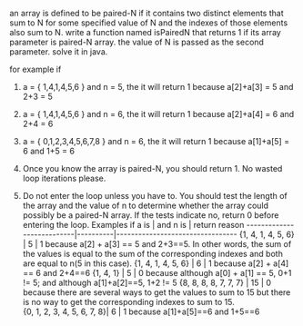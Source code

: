 an array is defined to be paired-N if it contains two distinct elements that sum to N for some specified value of N and the indexes of those elements also sum to N. write a function named isPairedN that returns 1 if its array parameter is paired-N array. the value of N is passed as the second parameter. solve it in java. 

for example if 
1. a = { 1,4,1,4,5,6 } and n = 5, the it will return 1 because a[2]+a[3] = 5 and 2+3 = 5
2. a = { 1,4,1,4,5,6 } and n = 6, the it will return 1 because a[2]+a[4] = 6 and 2+4 = 6
3. a = { 0,1,2,3,4,5,6,7,8 } and n = 6, the it will return 1 because a[1]+a[5] = 6 and 1+5 = 6


1. Once you know the array is paired-N, you should return 1. No wasted loop iterations please. 
 
2. Do not enter the loop unless you have to. You should test the length of the array and the value of n to 
determine whether the array could possibly be a paired-N array. If the tests indicate no, return 0 before 
entering the loop. 
Examples 
if a is                    | and n is | return reason 
---------------------------|----------|---------------------------------
{1, 4, 1, 4, 5, 6}         | 5        | 1 because a[2] + a[3] == 5 and 2+3==5. In other words, the sum of the values is equal to the sum of the corresponding indexes and both are equal to n(5 in this case). 
{1, 4, 1, 4, 5, 6}         | 6        | 1 because a[2] + a[4] == 6 and 2+4==6 
{1, 4, 1}                  | 5        | 0 because although a[0] + a[1] == 5, 0+1 != 5; and although a[1]+a[2]==5, 1+2 != 5 
{8, 8, 8, 8, 7, 7, 7}      | 15       | 0 because there are several ways to get the values to sum to 15 but there is no way to get the corresponding indexes to sum to 15.  
{0, 1, 2, 3, 4, 5, 6, 7, 8}| 6        | 1 because a[1]+a[5]==6 and 1+5==6 
